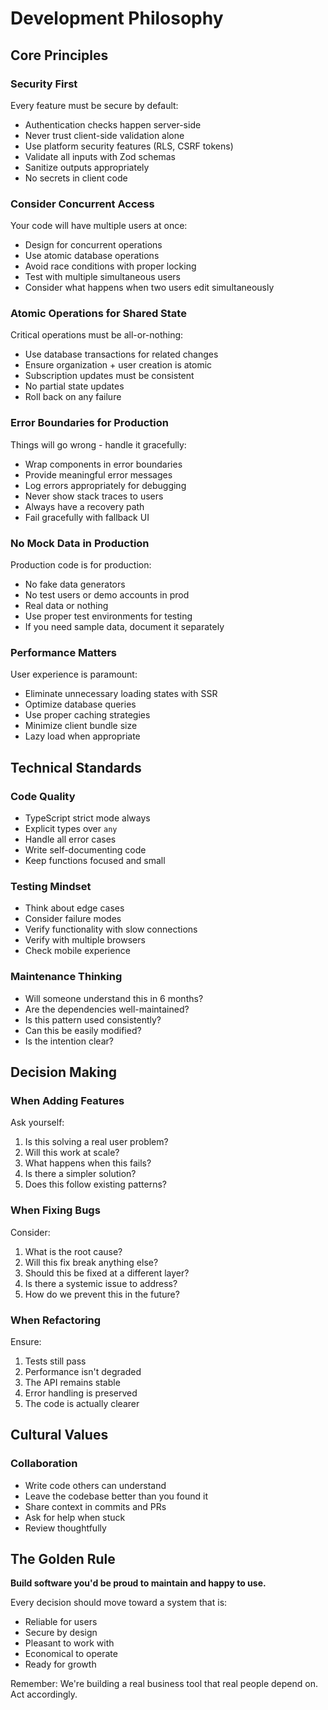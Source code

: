 # Development Philosophy

## Core Principles

### Security First
Every feature must be secure by default:
- Authentication checks happen server-side
- Never trust client-side validation alone
- Use platform security features (RLS, CSRF tokens)
- Validate all inputs with Zod schemas
- Sanitize outputs appropriately
- No secrets in client code

### Consider Concurrent Access
Your code will have multiple users at once:
- Design for concurrent operations
- Use atomic database operations
- Avoid race conditions with proper locking
- Test with multiple simultaneous users
- Consider what happens when two users edit simultaneously

### Atomic Operations for Shared State
Critical operations must be all-or-nothing:
- Use database transactions for related changes
- Ensure organization + user creation is atomic
- Subscription updates must be consistent
- No partial state updates
- Roll back on any failure

### Error Boundaries for Production
Things will go wrong - handle it gracefully:
- Wrap components in error boundaries
- Provide meaningful error messages
- Log errors appropriately for debugging
- Never show stack traces to users
- Always have a recovery path
- Fail gracefully with fallback UI

### No Mock Data in Production
Production code is for production:
- No fake data generators
- No test users or demo accounts in prod
- Real data or nothing
- Use proper test environments for testing
- If you need sample data, document it separately

### Performance Matters
User experience is paramount:
- Eliminate unnecessary loading states with SSR
- Optimize database queries
- Use proper caching strategies
- Minimize client bundle size
- Lazy load when appropriate

## Technical Standards

### Code Quality
- TypeScript strict mode always
- Explicit types over `any`
- Handle all error cases
- Write self-documenting code
- Keep functions focused and small

### Testing Mindset
- Think about edge cases
- Consider failure modes
- Verify functionality with slow connections
- Verify with multiple browsers
- Check mobile experience

### Maintenance Thinking
- Will someone understand this in 6 months?
- Are the dependencies well-maintained?
- Is this pattern used consistently?
- Can this be easily modified?
- Is the intention clear?

## Decision Making

### When Adding Features
Ask yourself:
1. Is this solving a real user problem?
2. Will this work at scale?
3. What happens when this fails?
4. Is there a simpler solution?
5. Does this follow existing patterns?

### When Fixing Bugs
Consider:
1. What is the root cause?
2. Will this fix break anything else?
3. Should this be fixed at a different layer?
4. Is there a systemic issue to address?
5. How do we prevent this in the future?

### When Refactoring
Ensure:
1. Tests still pass
2. Performance isn't degraded
3. The API remains stable
4. Error handling is preserved
5. The code is actually clearer

## Cultural Values

### Collaboration
- Write code others can understand
- Leave the codebase better than you found it
- Share context in commits and PRs
- Ask for help when stuck
- Review thoughtfully

## The Golden Rule

**Build software you'd be proud to maintain and happy to use.**

Every decision should move toward a system that is:
- Reliable for users
- Secure by design
- Pleasant to work with
- Economical to operate
- Ready for growth

Remember: We're building a real business tool that real people depend on. Act accordingly.